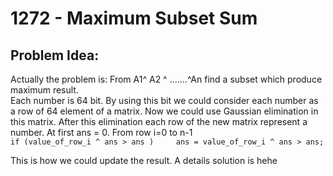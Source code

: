 # 1272 - Maximum Subset Sum
##  Problem Idea:
Actually the problem is:  From A1^ A2 ^ .......^An find a subset which produce maximum result.   
Each number is 64 bit. By using this bit we could consider each number as a row of 64 element of a matrix. Now we could use Gaussian elimination in this matrix. After this elimination each row of the new matrix represent a number. At first ans = 0. From row i=0 to n-1  
`if (value_of_row_i ^ ans > ans )    
     ans = value_of_row_i ^ ans > ans;`  
  
This is how we could update the result. A details solution is hehe

<!--stackedit_data:
eyJoaXN0b3J5IjpbLTgxMjUyODQzNCwtMTI5ODE5OTc4XX0=
-->
